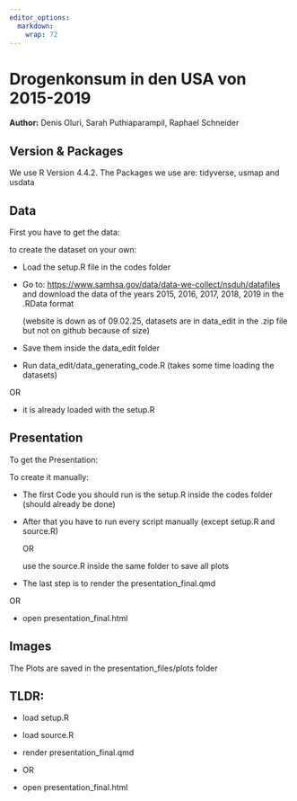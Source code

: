 ```yaml
---
editor_options: 
  markdown: 
    wrap: 72
---
```


# Drogenkonsum in den USA von 2015-2019

**Author:** Denis Oluri, Sarah Puthiaparampil, Raphael Schneider

## Version & Packages

We use R Version 4.4.2. The Packages we use are: tidyverse, usmap and
usdata

## Data

First you have to get the data:

to create the dataset on your own:

-   Load the setup.R file in the codes folder

-   Go to: <https://www.samhsa.gov/data/data-we-collect/nsduh/datafiles>
    and download the data of the years 2015, 2016, 2017, 2018, 2019 in
    the .RData format

    (website is down as of 09.02.25, datasets are in data_edit in the
    .zip file but not on github because of size)

-   Save them inside the data_edit folder

-   Run data_edit/data_generating_code.R (takes some time loading the
    datasets)

OR

-   it is already loaded with the setup.R

## Presentation

To get the Presentation:

To create it manually:

-   The first Code you should run is the setup.R inside the codes folder
    (should already be done)

-   After that you have to run every script manually (except setup.R and
    source.R)

    OR

    use the source.R inside the same folder to save all plots

-   The last step is to render the presentation_final.qmd

OR

-   open presentation_final.html

## Images

The Plots are saved in the presentation_files/plots folder

## TLDR:

-   load setup.R

-   load source.R

-   render presentation_final.qmd

-   OR

-   open presentation_final.html
